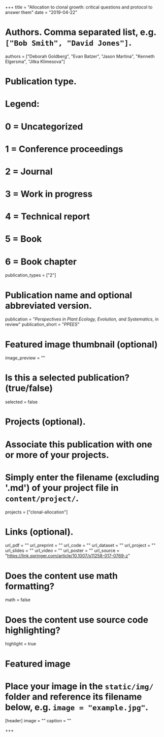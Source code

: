 +++
title = "Allocation to clonal growth: critical questions and protocol to answer them"
date = "2019-04-22"

# Authors. Comma separated list, e.g. `["Bob Smith", "David Jones"]`.
authors = ["Deborah Goldberg", "Evan Batzer", "Jason Martina", "Kenneth Elgersma", "Jitka Klimesova"]

# Publication type.
# Legend:
# 0 = Uncategorized
# 1 = Conference proceedings
# 2 = Journal
# 3 = Work in progress
# 4 = Technical report
# 5 = Book
# 6 = Book chapter
publication_types = ["2"]

# Publication name and optional abbreviated version.
publication = "*Perspectives in Plant Ecology, Evolution, and Systematics*, in review"
publication_short = "*PPEES*"


# Featured image thumbnail (optional)
image_preview = ""

# Is this a selected publication? (true/false)
selected = false

# Projects (optional).
#   Associate this publication with one or more of your projects.
#   Simply enter the filename (excluding '.md') of your project file in `content/project/`.
projects = ["clonal-allocation"]

# Links (optional).
url_pdf = ""
url_preprint = ""
url_code = ""
url_dataset = ""
url_project = ""
url_slides = ""
url_video = ""
url_poster = ""
url_source = "https://link.springer.com/article/10.1007/s11258-017-0769-z"

# Does the content use math formatting?
math = false

# Does the content use source code highlighting?
highlight = true

# Featured image
# Place your image in the `static/img/` folder and reference its filename below, e.g. `image = "example.jpg"`.
[header]
image = ""
caption = ""

+++
